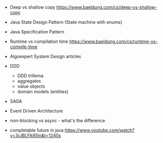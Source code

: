 * Deep vs shallow copy https://www.baeldung.com/cs/deep-vs-shallow-copy
* Java State Design Pattern (State machine with enums)
* Java Specification Pattern
* Runtime vs compilation time https://www.baeldung.com/cs/runtime-vs-compile-time
* Algoexpert System Design articles
* DDD
  * DDD trillema
  * aggregates
  * value objects
  * domain models (entities)
* SAGA
* Event Driven Architecture
* non-blocking vs async - what's the difference


* completable future in java https://www.youtube.com/watch?v=3rJBLFA95Io&t=1240s
